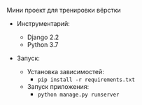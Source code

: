 Мини проект для тренировки вёрстки

* Инструментарий:
  * Django 2.2
  * Python 3.7

* Запуск:
  * Установка зависимостей:
    * `pip install -r requirements.txt`
  * Запуск приложения:
    * `python manage.py runserver`
